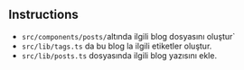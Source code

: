 ## Instructions

- `src/components/posts/`altında ilgili blog dosyasını oluştur`
- `src/lib/tags.ts` da bu blog la ilgili etiketler oluştur.
- `src/lib/posts.ts` dosyasında ilgili blog yazısını ekle.